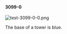 #### 3099-0
![test-3099-0-0.png](https://github.com/lil-lab/nlvr/raw/master/nlvr/test/images/5/test-3099-0-0.png "test-3099-0-0.png")

The base of a tower is blue.